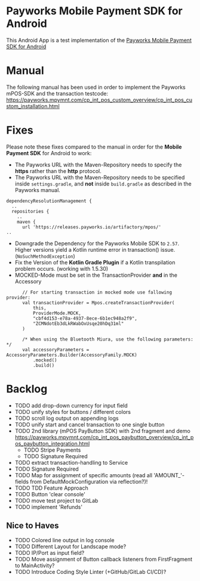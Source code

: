 # Payworks Mobile Payment SDK for Android
This Android App is a test implementation of the [Payworks Mobile Payment SDK for Android](https://payworks.mpymnt.com/cp_int_pos_custom_overview/cp_int_pos_custom_installation.html)

# Manual
The following manual has been used in order to implement the Payworks mPOS-SDK and the transaction testcode:
https://payworks.mpymnt.com/cp_int_pos_custom_overview/cp_int_pos_custom_installation.html

# Fixes
Please note these fixes compared to the manual in order for the **Mobile Payment SDK** for Android to work:

- The Payworks URL with the Maven-Repository needs to specify the **https** rather than the **http** protocol.
- The Payworks URL with the Maven-Repository needs to be specified inside `settings.gradle`,
  and **not** inside `build.gradle` as described in the Payworks manual.
```
dependencyResolutionManagement {
  ..
  repositories {
    ..
    maven {
      url 'https://releases.payworks.io/artifactory/mpos/'
..
```
- Downgrade the Dependency for the Payworks Mobile SDK to `2.57`.
Higher versions yield a Kotlin runtime error in transaction() issue. (`NoSuchMethodException`)
- Fix the Version of the **Kotlin Gradle Plugin** if a Kotlin transpilation problem occurs. (working with 1.5.30)
- MOCKED-Mode must be set in the TransactionProvider **and** in the Accessory
```
      // For starting transaction in mocked mode use fallowing provider:
      val transactionProvider = Mpos.createTransactionProvider(
          this,
          ProviderMode.MOCK,
          "cbf4d153-e78a-4937-8ece-6b1ec948a2f9",
          "ZCMNdotEb3dLkRWabOxUsqe20hDq31ml"
      )
    
      /* When using the Bluetooth Miura, use the following parameters: */
      val accessoryParameters = AccessoryParameters.Builder(AccessoryFamily.MOCK)
          .mocked()
          .build()
```

# Backlog
- TODO add drop-down currency for input field
- TODO unify styles for buttons / different colors
- TODO scroll log output on appending logs
- TODO unify start and cancel transaction to one single button
- TODO 2nd library (mPOS PayButton SDK) with 2nd fragment and demo
  https://payworks.mpymnt.com/cp_int_pos_paybutton_overview/cp_int_pos_paybutton_integration.html
  - TODO Stripe Payments
  - TODO Signature Required
- TODO extract transaction-handling to Service
- TODO Signature Required
- TODO Map for assignment of specific amounts (read all 'AMOUNT_'-fields from DefaultMockConfiguration via reflection?)!
- TODO TDD Feature Approach
- TODO Button 'clear console'
- TODO move test project to GitLab
- TODO implement 'Refunds'

## Nice to Haves
- TODO Colored line output in log console
- TODO Different Layout for Landscape mode?
- TODO IP/Port as input field?
- TODO Move assignment of Button callback listeners from FirstFragment to MainActivity?
- TODO Introduce Coding Style Linter (+GitHub/GitLab CI/CD)?
